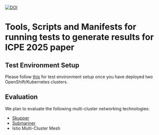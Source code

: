 [![DOI](https://zenodo.org/badge/857271564.svg)](https://doi.org/10.5281/zenodo.14714676)

# Tools, Scripts and Manifests for running tests to generate results for ICPE 2025 paper

## Test Environment Setup

Please follow [this](docs/creating-resources.md) for test environment setup once you have deployed two OpenShift/Kubernetes clusters.

## Evaluation

We plan to evaluate the following multi-cluster networking technologies:
* [Skupper](docs/skupper.md)
* [Submariner](docs/submariner.md)
* Istio Multi-Cluster Mesh
